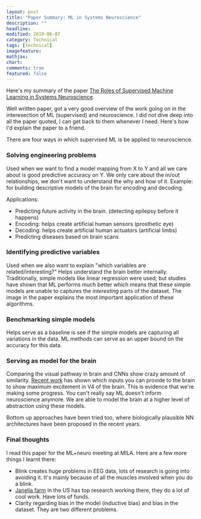 ```yaml
---
layout: post
title: "Paper Summary: ML in Systems Neuroscience"
description: ""
headline: 
modified: 2019-06-07
category: Technical
tags: [technical]
imagefeature: 
mathjax: 
chart: 
comments: true
featured: false
---
```


Here's my summary of the paper [The Roles of Supervised Machine Learning in Systems Neuroscience](https://www.sciencedirect.com/science/article/pii/S0301008218300856).

Well written paper, got a very good overview of the work going on in the interesection of ML (supervised) and neuroscience. I did not dive deep into all the paper quoted, I can get back to them whenever I need. Here's how I'd explain the paper to a friend. 

There are four ways in which supervised ML is be applied to neuroscience. 

### Solving engineering problems

Used when we want to find a model mapping from X to Y and all we care about is good predictive accuracy on Y. We only care about the in/out relationships, we don't want to understand the why and how of it. Example: for building descriptive models of the brain for encoding and decoding.

Applications:
* Predicting future activity in the brain. (detecting epilepsy before it happens)
* Encoding: helps create artificial human sensors (prosthetic eye)
* Decoding: helps create artificial human actuators (artificial limbs)
* Predicting diseases based on brain scans

### Identifying predictive variables

Used when we also want to explain "which variables are related/interesting?" Helps understand the brain better internally. Traditionally, simple models like linear regression were used; but studies have shown that ML performs much better which means that these simple models are unable to captures the *interesting* parts of the dataset. The image in the paper explains the most important application of these algorithms. 


### Benchmarking simple models

Helps serve as a baseline is see if the simple models are capturing all variations in the data. ML methods can serve as an upper bound on the accuracy for this data. 

### Serving as model for the brain

Comparing the visual pathway in brain and CNNs show crazy amount of similarity. [Recent work](https://science.sciencemag.org/content/364/6439/eaav9436) has shown which inputs you can provide to the brain to show maximum excitement in V4 of the brain. This is evidence that we're making some progress. You can't really say ML doesn't inform neuroscience anymore. We are able to model the brain at a higher level of abstraction using these models.

Bottom up approaches have been tried too, where biologically plausible NN architectures have been proposed in the recent years. 

### Final thoughts

I read this paper for the ML+neuro meeting at MILA. Here are a few more things I learnt there:
* Blink creates huge problems in EEG data, lots of research is going into avoiding it. It's mainly because of all the muscles involved when you do a blink.
* [Janelia farm](https://en.wikipedia.org/wiki/Janelia_Research_Campus) in the US has top research working there, they do a lot of cool work. Have lots of funds.
* Clarity regarding bias in the model (inductive bias) and bias in the dataset. They are two different problems. 